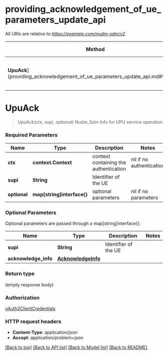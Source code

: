 # providing_acknowledgement_of_ue_parameters_update_api

All URIs are relative to *https://example.com/nudm-sdm/v2*

Method | HTTP request | Description
------------- | ------------- | -------------
**UpuAck**](providing_acknowledgement_of_ue_parameters_update_api.md#UpuAck) | **PUT** /{supi}/am-data/upu-ack | Nudm_Sdm Info for UPU service operation


# **UpuAck**
> UpuAck(ctx, supi, optional)
Nudm_Sdm Info for UPU service operation

### Required Parameters

Name | Type | Description  | Notes
------------- | ------------- | ------------- | -------------
 **ctx** | **context.Context** | context containing the authentication | nil if no authentication
  **supi** | **String**| Identifier of the UE | 
 **optional** | **map[string]interface{}** | optional parameters | nil if no parameters

### Optional Parameters
Optional parameters are passed through a map[string]interface{}.

Name | Type | Description  | Notes
------------- | ------------- | ------------- | -------------
 **supi** | **String**| Identifier of the UE | 
 **acknowledge_info** | [**AcknowledgeInfo**](AcknowledgeInfo.md)|  | 

### Return type

 (empty response body)

### Authorization

[oAuth2ClientCredentials](../README.md#oAuth2ClientCredentials)

### HTTP request headers

 - **Content-Type**: application/json
 - **Accept**: application/problem+json

[[Back to top]](#) [[Back to API list]](../README.md#documentation-for-api-endpoints) [[Back to Model list]](../README.md#documentation-for-models) [[Back to README]](../README.md)

